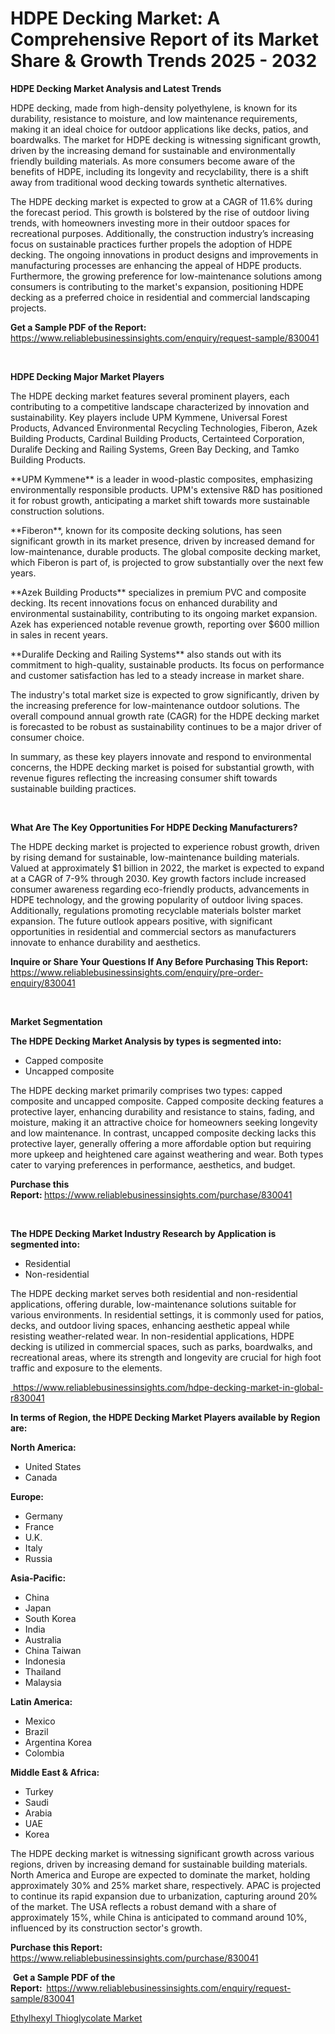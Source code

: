 <p><h1>HDPE Decking Market: A Comprehensive Report of its Market Share & Growth Trends 2025 - 2032</h1></p><p><strong>HDPE Decking Market Analysis and Latest Trends</strong></p>
<p><p>HDPE decking, made from high-density polyethylene, is known for its durability, resistance to moisture, and low maintenance requirements, making it an ideal choice for outdoor applications like decks, patios, and boardwalks. The market for HDPE decking is witnessing significant growth, driven by the increasing demand for sustainable and environmentally friendly building materials. As more consumers become aware of the benefits of HDPE, including its longevity and recyclability, there is a shift away from traditional wood decking towards synthetic alternatives.</p><p>The HDPE decking market is expected to grow at a CAGR of 11.6% during the forecast period. This growth is bolstered by the rise of outdoor living trends, with homeowners investing more in their outdoor spaces for recreational purposes. Additionally, the construction industry’s increasing focus on sustainable practices further propels the adoption of HDPE decking. The ongoing innovations in product designs and improvements in manufacturing processes are enhancing the appeal of HDPE products. Furthermore, the growing preference for low-maintenance solutions among consumers is contributing to the market's expansion, positioning HDPE decking as a preferred choice in residential and commercial landscaping projects.</p></p>
<p><strong>Get a Sample PDF of the Report:&nbsp;</strong> <a href="https://www.reliablebusinessinsights.com/enquiry/request-sample/830041?utm_campaign=3107&utm_medium=2&utm_source=Github&utm_content=ia&utm_term=01042025&utm_id=hdpe-decking">https://www.reliablebusinessinsights.com/enquiry/request-sample/830041</a></p>
<p>&nbsp;</p>
<p><strong>HDPE Decking Major Market Players</strong></p>
<p><p>The HDPE decking market features several prominent players, each contributing to a competitive landscape characterized by innovation and sustainability. Key players include UPM Kymmene, Universal Forest Products, Advanced Environmental Recycling Technologies, Fiberon, Azek Building Products, Cardinal Building Products, Certainteed Corporation, Duralife Decking and Railing Systems, Green Bay Decking, and Tamko Building Products.</p><p>**UPM Kymmene** is a leader in wood-plastic composites, emphasizing environmentally responsible products. UPM's extensive R&D has positioned it for robust growth, anticipating a market shift towards more sustainable construction solutions. </p><p>**Fiberon**, known for its composite decking solutions, has seen significant growth in its market presence, driven by increased demand for low-maintenance, durable products. The global composite decking market, which Fiberon is part of, is projected to grow substantially over the next few years.</p><p>**Azek Building Products** specializes in premium PVC and composite decking. Its recent innovations focus on enhanced durability and environmental sustainability, contributing to its ongoing market expansion. Azek has experienced notable revenue growth, reporting over $600 million in sales in recent years.</p><p>**Duralife Decking and Railing Systems** also stands out with its commitment to high-quality, sustainable products. Its focus on performance and customer satisfaction has led to a steady increase in market share.</p><p>The industry's total market size is expected to grow significantly, driven by the increasing preference for low-maintenance outdoor solutions. The overall compound annual growth rate (CAGR) for the HDPE decking market is forecasted to be robust as sustainability continues to be a major driver of consumer choice.</p><p>In summary, as these key players innovate and respond to environmental concerns, the HDPE decking market is poised for substantial growth, with revenue figures reflecting the increasing consumer shift towards sustainable building practices.</p></p>
<p>&nbsp;</p>
<p><strong>What Are The Key Opportunities For HDPE Decking Manufacturers?</strong></p>
<p><p>The HDPE decking market is projected to experience robust growth, driven by rising demand for sustainable, low-maintenance building materials. Valued at approximately $1 billion in 2022, the market is expected to expand at a CAGR of 7-9% through 2030. Key growth factors include increased consumer awareness regarding eco-friendly products, advancements in HDPE technology, and the growing popularity of outdoor living spaces. Additionally, regulations promoting recyclable materials bolster market expansion. The future outlook appears positive, with significant opportunities in residential and commercial sectors as manufacturers innovate to enhance durability and aesthetics.</p></p>
<p><strong>Inquire or Share Your Questions If Any Before Purchasing This Report:</strong> <a href="https://www.reliablebusinessinsights.com/enquiry/pre-order-enquiry/830041?utm_campaign=3107&utm_medium=2&utm_source=Github&utm_content=ia&utm_term=01042025&utm_id=hdpe-decking">https://www.reliablebusinessinsights.com/enquiry/pre-order-enquiry/830041</a></p>
<p>&nbsp;</p>
<p><strong>Market Segmentation</strong></p>
<p><strong>The HDPE Decking Market Analysis by types is segmented into:</strong></p>
<p><ul><li>Capped composite</li><li>Uncapped composite</li></ul></p>
<p><p>The HDPE decking market primarily comprises two types: capped composite and uncapped composite. Capped composite decking features a protective layer, enhancing durability and resistance to stains, fading, and moisture, making it an attractive choice for homeowners seeking longevity and low maintenance. In contrast, uncapped composite decking lacks this protective layer, generally offering a more affordable option but requiring more upkeep and heightened care against weathering and wear. Both types cater to varying preferences in performance, aesthetics, and budget.</p></p>
<p><strong>Purchase this Report:&nbsp;</strong><a href="https://www.reliablebusinessinsights.com/purchase/830041?utm_campaign=3107&utm_medium=2&utm_source=Github&utm_content=ia&utm_term=01042025&utm_id=hdpe-decking">https://www.reliablebusinessinsights.com/purchase/830041</a></p>
<p>&nbsp;</p>
<p><strong>The HDPE Decking Market Industry Research by Application is segmented into:</strong></p>
<p><ul><li>Residential</li><li>Non-residential</li></ul></p>
<p><p>The HDPE decking market serves both residential and non-residential applications, offering durable, low-maintenance solutions suitable for various environments. In residential settings, it is commonly used for patios, decks, and outdoor living spaces, enhancing aesthetic appeal while resisting weather-related wear. In non-residential applications, HDPE decking is utilized in commercial spaces, such as parks, boardwalks, and recreational areas, where its strength and longevity are crucial for high foot traffic and exposure to the elements.</p></p>
<p><a href="https://www.reliablebusinessinsights.com/hdpe-decking-market-in-global-r830041?utm_campaign=3107&utm_medium=2&utm_source=Github&utm_content=ia&utm_term=01042025&utm_id=hdpe-decking">&nbsp;https://www.reliablebusinessinsights.com/hdpe-decking-market-in-global-r830041</a></p>
<p><strong>In terms of Region, the HDPE Decking Market Players available by Region are:</strong></p>
<p>
    <p> <strong> North America: </strong>
        <ul>
            <li>United States</li>
            <li>Canada</li>
        </ul>
        </p> 
    <p> <strong> Europe: </strong>
        <ul>
            <li>Germany</li>
            <li>France</li>
            <li>U.K.</li>
            <li>Italy</li>
            <li>Russia</li>
        </ul>
        </p> 
    <p> <strong> Asia-Pacific: </strong>
        <ul>
            <li>China</li>
            <li>Japan</li>
            <li>South Korea</li>
            <li>India</li>
            <li>Australia</li>
            <li>China Taiwan</li>
            <li>Indonesia</li>
            <li>Thailand</li>
            <li>Malaysia</li>
        </ul>
        </p> 
    <p> <strong> Latin America: </strong>
        <ul>
            <li>Mexico</li>
            <li>Brazil</li>
            <li>Argentina Korea</li>
            <li>Colombia</li>
        </ul>
        </p> 
    <p> <strong> Middle East & Africa: </strong>
        <ul>
            <li>Turkey</li>
            <li>Saudi</li>
            <li>Arabia</li>
            <li>UAE</li>
            <li>Korea</li>
        </ul>
    </p>
    </p>
<p><p>The HDPE decking market is witnessing significant growth across various regions, driven by increasing demand for sustainable building materials. North America and Europe are expected to dominate the market, holding approximately 30% and 25% market share, respectively. APAC is projected to continue its rapid expansion due to urbanization, capturing around 20% of the market. The USA reflects a robust demand with a share of approximately 15%, while China is anticipated to command around 10%, influenced by its construction sector's growth.</p></p>
<p><strong>Purchase this Report: </strong><a href="https://www.reliablebusinessinsights.com/purchase/830041?utm_campaign=3107&utm_medium=2&utm_source=Github&utm_content=ia&utm_term=01042025&utm_id=hdpe-decking">https://www.reliablebusinessinsights.com/purchase/830041</a></p>
<p>&nbsp;<strong>Get a Sample PDF of the Report:&nbsp;&nbsp;</strong><a href="https://www.reliablebusinessinsights.com/enquiry/request-sample/830041?utm_campaign=3107&utm_medium=2&utm_source=Github&utm_content=ia&utm_term=01042025&utm_id=hdpe-decking">https://www.reliablebusinessinsights.com/enquiry/request-sample/830041</a></p>
<p><strong></strong></p>
<p><p><a href="https://github.com/daphnyvashdi/Market-Research-Report-List-1/blob/main/ethylhexyl-thioglycolate-market.md?utm_campaign=3107&utm_medium=2&utm_source=Github&utm_content=ia&utm_term=01042025&utm_id=hdpe-decking">Ethylhexyl Thioglycolate Market</a></p></p>